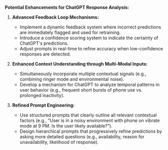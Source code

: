 
**Potential Enhancements for ChatGPT Response Analysis:**

1. **Advanced Feedback Loop Mechanisms:**
   - Implement a dynamic feedback system where incorrect predictions are immediately flagged and used for retraining.
   - Introduce a confidence scoring system to indicate the certainty of ChatGPT's predictions.
   - Adjust prompts in real-time to refine accuracy when low-confidence responses are detected.

2. **Enhanced Context Understanding through Multi-Modal Inputs:**
   - Simultaneously incorporate multiple contextual signals (e.g., combining ringer mode and environmental noise).
   - Develop a mechanism for ChatGPT to analyze temporal patterns in user behavior (e.g., frequent short bursts of phone use vs. prolonged inactivity).

3. **Refined Prompt Engineering:**
   - Use structured prompts that clearly outline all relevant contextual factors (e.g., “User is in a noisy environment with phone on vibrate mode at 9 PM. Is the user likely available?”).
   - Design hierarchical prompts that progressively refine predictions by asking more detailed questions (e.g., availability, reason for unavailability, likelihood of response).

